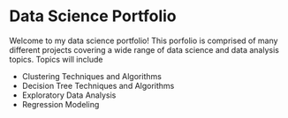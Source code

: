 # Data Science Portfolio
Welcome to my data science portfolio! 
This porfolio is comprised of many different projects covering a wide range of data science and data analysis topics. Topics will include
 - Clustering Techniques and Algorithms
 - Decision Tree Techniques and Algorithms
 - Exploratory Data Analysis
 - Regression Modeling
